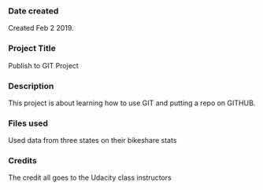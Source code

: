 ### Date created
Created Feb 2 2019.

### Project Title
Publish to GIT Project

### Description
This project is about learning how to use GIT and putting a repo on GITHUB.

### Files used
Used data from three states on their bikeshare stats

### Credits
The credit all goes to the Udacity class instructors
